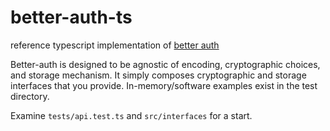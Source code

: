 # better-auth-ts
reference typescript implementation of [better auth](https://github.com/jasoncolburne/better-auth)

Better-auth is designed to be agnostic of encoding, cryptographic choices, and storage mechanism.
It simply composes cryptographic and storage interfaces that you provide. In-memory/software
examples exist in the test directory.

Examine `tests/api.test.ts` and `src/interfaces` for a start.
